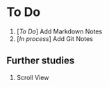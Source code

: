 # To Do

1. [*To Do*] Add Markdown Notes
2. [*In process*] Add Git Notes

## Further studies

1. Scroll View
